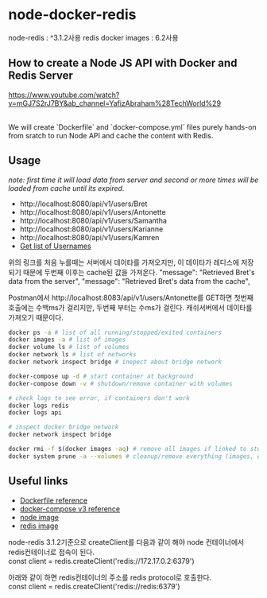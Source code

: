 # node-docker-redis

node-redis : ^3.1.2사용
redis docker images : 6.2사용

How to create a Node JS API with Docker and Redis Server
--------------------------------------------------------
https://www.youtube.com/watch?v=mGJ7S2rJ7BY&ab_channel=YafizAbraham%28TechWorld%29

<br>
We will create `Dockerfile` and `docker-compose.yml` files purely hands-on from sratch to run Node API and cache the content with Redis.

<br>

## Usage
_note: first time it will load data from server and second or more times will be loaded from cache until its expired._


- http://localhost:8080/api/v1/users/Bret
- http://localhost:8080/api/v1/users/Antonette
- http://localhost:8080/api/v1/users/Samantha
- http://localhost:8080/api/v1/users/Karianne
- http://localhost:8080/api/v1/users/Kamren
- [Get list of Usernames](https://jsonplaceholder.typicode.com/users)

위의 링크를 처음 누를때는 서버에서 데이타를 가져오지만, 이 데이타가 레디스에 저장되기 때문에 두번째 이후는 cache된 값을 가져온다.
"message": "Retrieved Bret's data from the server",
"message": "Retrieved Bret's data from the cache",

Postman에서 http://localhost:8083/api/v1/users/Antonette를 GET하면 첫번째 호출에는 수백ms가 걸리지만, 두번째 부터는 수ms가 걸린다. 캐쉬서버에서 데이타를 가져오기 때문이다.

```sh
docker ps -a # list of all running/stopped/exited containers
docker images -a # list of images
docker volume ls # list of volumes
docker network ls # list of networks
docker network inspect bridge # inepect about bridge network

docker-compose up -d # start container at background
docker-compose down -v # shutdown/remove container with volumes

# check logs to see error, if containers don't work
docker logs redis
docker logs api

# inspect docker bridge network
docker network inspect bridge

docker rmi -f $(docker images -aq) # remove all images if linked to stopped/removed containers
docker system prune -a --volumes # cleanup/remove everything (images, containers, volumes & etc) in one go
```

## Useful links
- [Dockerfile reference](https://docs.docker.com/engine/reference/builder/#from)
- [docker-compose v3 reference](https://docs.docker.com/compose/compose-file/compose-file-v3/)
- [node image](https://hub.docker.com/_/node?tab=tags)
- [redis image](https://hub.docker.com/_/redis?tab=tags)

node-redis 3.1.2기준으로 createClient를 다음과 같이 해야 node 컨테이너에서 redis컨테이너로 접속이 된다.   
const client = redis.createClient('redis://172.17.0.2:6379')   

아래와 같이 하면 redis컨테이너의 주소를 redis protocol로 호출한다.   
const client = redis.createClient('redis://redis:6379')   